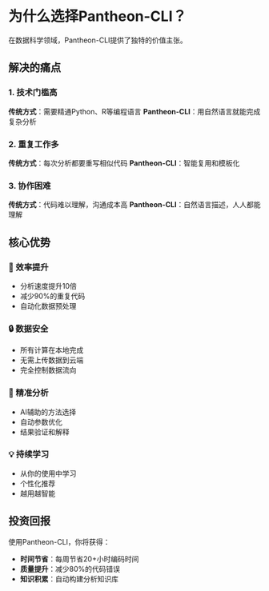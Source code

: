 # 为什么选择Pantheon-CLI？

在数据科学领域，Pantheon-CLI提供了独特的价值主张。

## 解决的痛点

### 1. 技术门槛高
**传统方式**：需要精通Python、R等编程语言
**Pantheon-CLI**：用自然语言就能完成复杂分析

### 2. 重复工作多
**传统方式**：每次分析都要重写相似代码
**Pantheon-CLI**：智能复用和模板化

### 3. 协作困难
**传统方式**：代码难以理解，沟通成本高
**Pantheon-CLI**：自然语言描述，人人都能理解

## 核心优势

### 🚀 效率提升
- 分析速度提升10倍
- 减少90%的重复代码
- 自动化数据预处理

### 🔒 数据安全
- 所有计算在本地完成
- 无需上传数据到云端
- 完全控制数据流向

### 🎯 精准分析
- AI辅助的方法选择
- 自动参数优化
- 结果验证和解释

### 💡 持续学习
- 从你的使用中学习
- 个性化推荐
- 越用越智能

## 投资回报

使用Pantheon-CLI，你将获得：
- **时间节省**：每周节省20+小时编码时间
- **质量提升**：减少80%的代码错误
- **知识积累**：自动构建分析知识库